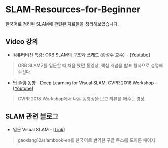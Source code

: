 # SLAM-Resources-for-Beginner

한국어로 정리된 SLAM에 관련된 자료들을 정리해보았습니다.  

## Video 강의
- 컴퓨터비전 특강: ORB SLAM의 구조와 쓰레드 (황성수 교수) - [[Youtube](https://youtube.com/playlist?list=PLoJdZ7VvEiRNUxlIXlgy7Fh8ziyt4Hw50)]  
> ORB SLAM2를 입문할 때 처음 봤던 동영상, 핵심 개념을 발표 형식으로 설명해주신다.  
- 딥 슬램 동향 - Deep Learning for Visual SLAM, CVPR 2018 Workshop - [[Youtube](https://youtu.be/_N7ClqAb_ek)]  
> CVPR 2018 Workshop에서 나온 동영상을 보고 리뷰를 해주는 영상  

## SLAM 관련 블로그   
- 입문 Visual SLAM - [[Link](https://adioshun.gitbooks.io/deep-slam/content/SLAM-kr-Tutorial/?fbclid=IwAR2XUYyEctWDnxFuG9PRR6sgBfPhZgSdq8NbBuAPvtnGWQDnnU-fYBf4yUg)] 
> gaoxiang12/slambook-en를 한국어로 번역한 구글 독스를 모아둔 페이지  


